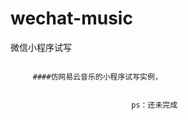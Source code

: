 # wechat-music
微信小程序试写


~~~~~一个菜鸟的自学路程

     ####仿网易云音乐的小程序试写实例，
     
     
                           ps：还未完成
